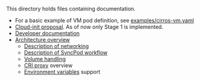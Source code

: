 This directory holds files containing documentation.

* For a basic example of VM pod definition, see [examples/cirros-vm.yaml](../examples/cirros-vm.yaml)
* [Cloud-init proposal](design-proposals/cloud-init-data-generation.md).
  As of now only Stage 1 is implemented.
* [Developer documentation](devel/README.md)
* [Architecture overview](architecture.md)
    * [Description of networking](networking.md)
    * [Description of SyncPod workflow](sync-pod-workflow.md)
    * [Volume handling](volumes.md)
    * [CRI proxy](criproxy.md) overview
    * [Environment variables](environment-variables.md) support

